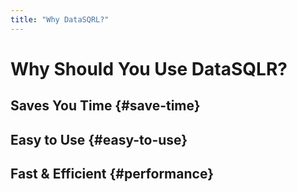 ```yaml
---
title: "Why DataSQRL?"
---
```


# Why Should You Use DataSQLR?

## Saves You Time {#save-time}

## Easy to Use {#easy-to-use}

## Fast & Efficient {#performance}
